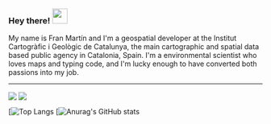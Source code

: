 ### Hey there! <img src="https://raw.githubusercontent.com/MartinHeinz/MartinHeinz/master/wave.gif" width="30px">
My name is Fran Martín and I'm a geospatial developer at the Institut Cartogràfic i Geològic de Catalunya, the main cartographic and spatial data based public agency in Catalonia, Spain. I'm a environmental scientist who loves maps and typing code, and I'm lucky enough to have converted both passions into my job.

---
<img align="center" src="https://github-readme-stats.vercel.app/api/top-langs/?username=fmariv&theme=dracula" /> <img align="center" src="https://github-readme-stats.vercel.app/api/?username=fmariv&theme=dracula" />

[![Top Langs](https://github-readme-stats.vercel.app/api/top-langs/?username=fmariv&theme=dracula)
[![Anurag's GitHub stats](https://github-readme-stats.vercel.app/api?username=fmariv&show_icons=true&theme=dracula)


<!--
**fmariv/fmariv** is a ✨ _special_ ✨ repository because its `README.md` (this file) appears on your GitHub profile.

Here are some ideas to get you started:

- 🔭 I’m currently working on ...
- 🌱 I’m currently learning ...
- 👯 I’m looking to collaborate on ...
- 🤔 I’m looking for help with ...
- 💬 Ask me about ...
- 📫 How to reach me: ...
- 😄 Pronouns: ...
- ⚡ Fun fact: ...
-->
